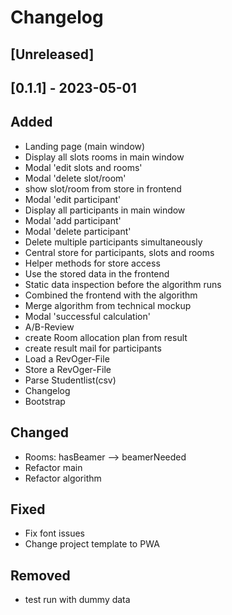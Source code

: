# Changelog

## [Unreleased]

## [0.1.1] - 2023-05-01

## Added

- Landing page (main window)
- Display all slots rooms in main window
- Modal 'edit slots and rooms'
- Modal 'delete slot/room'
- show slot/room from store in frontend
- Modal 'edit participant'
- Display all participants in main window
- Modal 'add participant'
- Modal 'delete participant'
- Delete multiple participants simultaneously
- Central store for participants, slots and rooms
- Helper methods for store access
- Use the stored data in the frontend
- Static data inspection before the algorithm runs
- Combined the frontend with the algorithm
- Merge algorithm from technical mockup
- Modal 'successful calculation'
- A/B-Review
- create Room allocation plan from result
- create result mail for participants
- Load a RevOger-File
- Store a RevOger-File
- Parse Studentlist(csv)
- Changelog
- Bootstrap

## Changed
- Rooms: hasBeamer --> beamerNeeded
- Refactor main
- Refactor algorithm

## Fixed
- Fix font issues
- Change project template to PWA

## Removed
- test run with dummy data